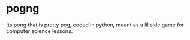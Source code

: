 # pogng
Its pong that is pretty pog, coded in python, meant as a lil side game for computer science lessons.
